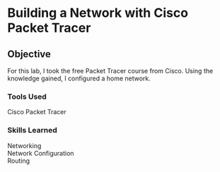 # Building a Network with Cisco Packet Tracer

## Objective
For this lab, I took the free Packet Tracer course from Cisco. Using the knowledge gained, I configured a home network.

### Tools Used
Cisco Packet Tracer

### Skills Learned
<p> Networking <br>
Network Configuration <br>
Routing</p>


